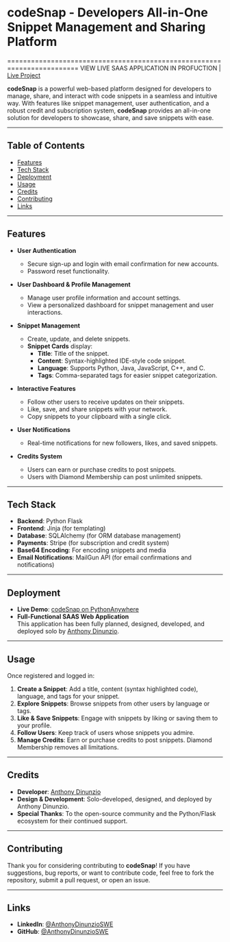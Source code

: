 codeSnap - Developers All-in-One Snippet Management and Sharing Platform
========================================================================

========================================================================
VIEW LIVE SAAS APPLICATION IN PROFUCTION | [Live Project](https://vexara.pythonanywhere.com/)

**codeSnap** is a powerful web-based platform designed for developers to manage, share, and interact with code snippets in a seamless and intuitive way. With features like snippet management, user authentication, and a robust credit and subscription system, **codeSnap** provides an all-in-one solution for developers to showcase, share, and save snippets with ease.

* * * * *

Table of Contents
-----------------

-   [Features](#features)
-   [Tech Stack](#tech-stack)
-   [Deployment](#deployment)
-   [Usage](#usage)
-   [Credits](#credits)
-   [Contributing](#contributing)
-   [Links](#links)

* * * * *

Features
--------

-   **User Authentication**

    -   Secure sign-up and login with email confirmation for new accounts.
    -   Password reset functionality.
-   **User Dashboard & Profile Management**

    -   Manage user profile information and account settings.
    -   View a personalized dashboard for snippet management and user interactions.
-   **Snippet Management**

    -   Create, update, and delete snippets.
    -   **Snippet Cards** display:
        -   **Title**: Title of the snippet.
        -   **Content**: Syntax-highlighted IDE-style code snippet.
        -   **Language**: Supports Python, Java, JavaScript, C++, and C.
        -   **Tags**: Comma-separated tags for easier snippet categorization.
-   **Interactive Features**

    -   Follow other users to receive updates on their snippets.
    -   Like, save, and share snippets with your network.
    -   Copy snippets to your clipboard with a single click.
-   **User Notifications**

    -   Real-time notifications for new followers, likes, and saved snippets.
-   **Credits System**

    -   Users can earn or purchase credits to post snippets.
    -   Users with Diamond Membership can post unlimited snippets.

* * * * *

Tech Stack
----------

-   **Backend**: Python Flask
-   **Frontend**: Jinja (for templating)
-   **Database**: SQLAlchemy (for ORM database management)
-   **Payments**: Stripe (for subscription and credit system)
-   **Base64 Encoding**: For encoding snippets and media
-   **Email Notifications**: MailGun API (for email confirmations and notifications)

* * * * *

Deployment
----------

-   **Live Demo**: [codeSnap on PythonAnywhere](https://vexara.pythonanywhere.com/)
-   **Full-Functional SAAS Web Application**\
    This application has been fully planned, designed, developed, and deployed solo by [Anthony Dinunzio](https://www.linkedin.com/in/AnthonyDinunzioSWE).

* * * * *

Usage
-----

Once registered and logged in:

1.  **Create a Snippet**: Add a title, content (syntax highlighted code), language, and tags for your snippet.
2.  **Explore Snippets**: Browse snippets from other users by language or tags.
3.  **Like & Save Snippets**: Engage with snippets by liking or saving them to your profile.
4.  **Follow Users**: Keep track of users whose snippets you admire.
5.  **Manage Credits**: Earn or purchase credits to post snippets. Diamond Membership removes all limitations.

* * * * *

Credits
-------

-   **Developer**: [Anthony Dinunzio](https://www.linkedin.com/in/AnthonyDinunzioSWE)
-   **Design & Development**: Solo-developed, designed, and deployed by Anthony Dinunzio.
-   **Special Thanks**: To the open-source community and the Python/Flask ecosystem for their continued support.

* * * * *

Contributing
------------

Thank you for considering contributing to **codeSnap**! If you have suggestions, bug reports, or want to contribute code, feel free to fork the repository, submit a pull request, or open an issue.

* * * * *

Links
-----

-   **LinkedIn**: [@AnthonyDinunzioSWE](https://www.linkedin.com/in/AnthonyDinunzioSWE)
-   **GitHub**: [@AnthonyDinunzioSWE](https://github.com/AnthonyDinunzioSWE)
